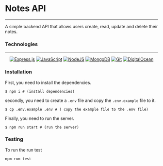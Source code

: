 # Notes API
***

A simple backend API that allows users create, read, update and delete their notes.


### Technologies
***
<div align="center">

  <a href="">![Express.js](https://img.shields.io/badge/express.js-%23404d59.svg?style=for-the-badge&logo=express&logoColor=%2361DAFB)</a>
  <a href="">![JavaScript](https://img.shields.io/badge/javascript-%23323330.svg?style=for-the-badge&logo=javascript&logoColor=%23F7DF1E)</a>
  <a href="">![NodeJS](https://img.shields.io/badge/node.js-6DA55F?style=for-the-badge&logo=node.js&logoColor=white)</a>
  <a href="">![MongoDB](https://img.shields.io/badge/MongoDB-%234ea94b.svg?style=for-the-badge&logo=mongodb&logoColor=white)</a>
  <a href="">![Git](https://img.shields.io/badge/git-%23F05033.svg?style=for-the-badge&logo=git&logoColor=white)</a>
  <a href="">![DigitalOcean](https://img.shields.io/badge/DigitalOcean-%230167ff.svg?style=for-the-badge&logo=digitalOcean&logoColor=white)</a>
  
</div>

### Installation
First, you need to install the dependencies.
```
$ npm i # (install dependencies)
```
secondly, you need to create a `.env` file and copy the `.env.example` file to it.
```
$ cp .env.example .env # ( copy the example file to the .env file)
```
Finally, you need to run the server.
```
$ npm run start # (run the server)
```

### Testing
To run the run test
```
npm run test
```
